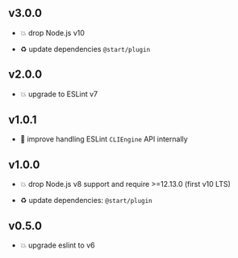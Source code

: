 ## v3.0.0

* 💥 drop Node.js v10

* ♻️ update dependencies `@start/plugin`

## v2.0.0

* 💥 upgrade to ESLint v7

## v1.0.1

* 🐞 improve handling ESLint `CLIEngine` API internally

## v1.0.0

* 💥 drop Node.js v8 support and require >=12.13.0 (first v10 LTS)

* ♻️ update dependencies: `@start/plugin`

## v0.5.0

* 💥 upgrade eslint to v6
